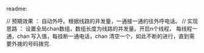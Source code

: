 readme:

// 预期效果 ： 自动外呼。根据线路的并发量，一通接一通的往外呼电话。
// 实现思路 ： 设置全局chan数组，数组长度为线路的并发量。开启n个线程， 每线程一通，chan 写入值，每挂断一通电话，chan 清空一个，如此不断的进行，直到需要外拨的号码拨完.
